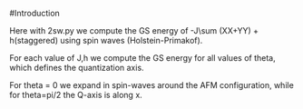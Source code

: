 #Introduction

Here with 2sw.py we compute the GS energy of -J\sum (XX+YY) + h(staggered) using spin waves (Holstein-Primakof).

For each value of J,h we compute the GS energy for all values of theta, which defines the quantization axis.

For theta = 0 we expand in spin-waves around the AFM configuration, while for theta=pi/2 the Q-axis is along x.
